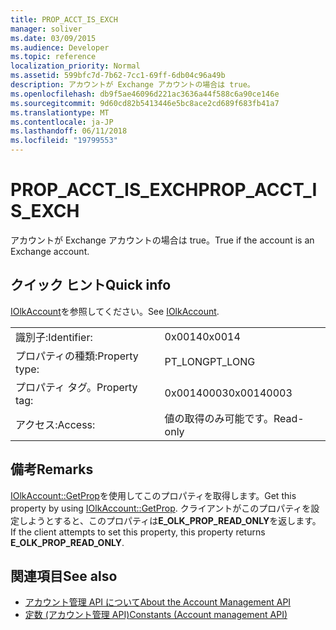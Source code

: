 ```yaml
---
title: PROP_ACCT_IS_EXCH
manager: soliver
ms.date: 03/09/2015
ms.audience: Developer
ms.topic: reference
localization_priority: Normal
ms.assetid: 599bfc7d-7b62-7cc1-69ff-6db04c96a49b
description: アカウントが Exchange アカウントの場合は true。
ms.openlocfilehash: db9f5ae46096d221ac3636a44f588c6a90ce146e
ms.sourcegitcommit: 9d60cd82b5413446e5bc8ace2cd689f683fb41a7
ms.translationtype: MT
ms.contentlocale: ja-JP
ms.lasthandoff: 06/11/2018
ms.locfileid: "19799553"
---
```

# <a name="propacctisexch"></a><span data-ttu-id="e0f99-103">PROP_ACCT_IS_EXCH</span><span class="sxs-lookup"><span data-stu-id="e0f99-103">PROP_ACCT_IS_EXCH</span></span>

<span data-ttu-id="e0f99-104">アカウントが Exchange アカウントの場合は true。</span><span class="sxs-lookup"><span data-stu-id="e0f99-104">True if the account is an Exchange account.</span></span>
  
## <a name="quick-info"></a><span data-ttu-id="e0f99-105">クイック ヒント</span><span class="sxs-lookup"><span data-stu-id="e0f99-105">Quick info</span></span>

<span data-ttu-id="e0f99-106">[IOlkAccount](iolkaccount.md)を参照してください。</span><span class="sxs-lookup"><span data-stu-id="e0f99-106">See [IOlkAccount](iolkaccount.md).</span></span>
  
|||
|:-----|:-----|
|<span data-ttu-id="e0f99-107">識別子:</span><span class="sxs-lookup"><span data-stu-id="e0f99-107">Identifier:</span></span>  <br/> |<span data-ttu-id="e0f99-108">0x0014</span><span class="sxs-lookup"><span data-stu-id="e0f99-108">0x0014</span></span>  <br/> |
|<span data-ttu-id="e0f99-109">プロパティの種類:</span><span class="sxs-lookup"><span data-stu-id="e0f99-109">Property type:</span></span>  <br/> |<span data-ttu-id="e0f99-110">PT_LONG</span><span class="sxs-lookup"><span data-stu-id="e0f99-110">PT_LONG</span></span>  <br/> |
|<span data-ttu-id="e0f99-111">プロパティ タグ。</span><span class="sxs-lookup"><span data-stu-id="e0f99-111">Property tag:</span></span>  <br/> |<span data-ttu-id="e0f99-112">0x00140003</span><span class="sxs-lookup"><span data-stu-id="e0f99-112">0x00140003</span></span>  <br/> |
|<span data-ttu-id="e0f99-113">アクセス:</span><span class="sxs-lookup"><span data-stu-id="e0f99-113">Access:</span></span>  <br/> |<span data-ttu-id="e0f99-114">値の取得のみ可能です。</span><span class="sxs-lookup"><span data-stu-id="e0f99-114">Read-only</span></span>  <br/> |
   
## <a name="remarks"></a><span data-ttu-id="e0f99-115">備考</span><span class="sxs-lookup"><span data-stu-id="e0f99-115">Remarks</span></span>

<span data-ttu-id="e0f99-116">[IOlkAccount::GetProp](iolkaccount-getprop.md)を使用してこのプロパティを取得します。</span><span class="sxs-lookup"><span data-stu-id="e0f99-116">Get this property by using [IOlkAccount::GetProp](iolkaccount-getprop.md).</span></span> <span data-ttu-id="e0f99-117">クライアントがこのプロパティを設定しようとすると、このプロパティは**E_OLK_PROP_READ_ONLY**を返します。</span><span class="sxs-lookup"><span data-stu-id="e0f99-117">If the client attempts to set this property, this property returns **E_OLK_PROP_READ_ONLY**.</span></span> 
  
## <a name="see-also"></a><span data-ttu-id="e0f99-118">関連項目</span><span class="sxs-lookup"><span data-stu-id="e0f99-118">See also</span></span>

- [<span data-ttu-id="e0f99-119">アカウント管理 API について</span><span class="sxs-lookup"><span data-stu-id="e0f99-119">About the Account Management API</span></span>](about-the-account-management-api.md) 
- [<span data-ttu-id="e0f99-120">定数 (アカウント管理 API)</span><span class="sxs-lookup"><span data-stu-id="e0f99-120">Constants (Account management API)</span></span>](constants-account-management-api.md)


